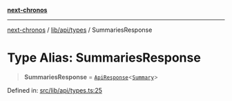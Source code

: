 [**next-chronos**](../../../../README.md)

***

[next-chronos](../../../../README.md) / [lib/api/types](../README.md) / SummariesResponse

# Type Alias: SummariesResponse

> **SummariesResponse** = [`ApiResponse`](../../../validation/type-aliases/ApiResponse.md)\<[`Summary`](Summary.md)\>

Defined in: [src/lib/api/types.ts:25](https://github.com/Bababum95/next-chronos/blob/41860730c8dd12c16699269e1eee86402c8d1a9f/src/lib/api/types.ts#L25)
